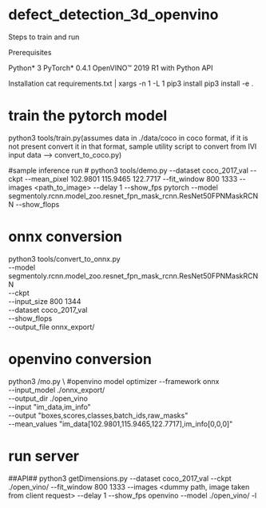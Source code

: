 # defect_detection_3d_openvino

Steps to train and run

Prerequisites

Python* 3
PyTorch* 0.4.1
OpenVINO™ 2019 R1 with Python API

Installation
cat requirements.txt | xargs -n 1 -L 1 pip3 install
pip3 install -e .

# train the pytorch model #
python3 tools/train.py(assumes data in ./data/coco in coco format, if it is not present convert it in that format, sample utility script to convert from IVI input data --> convert_to_coco.py)

#sample inference run #
python3 tools/demo.py --dataset coco_2017_val  --ckpt <path to trained model> --mean_pixel 102.9801 115.9465 122.7717 --fit_window 800 1333  --images <path_to_image> --delay 1  --show_fps  pytorch  --model segmentoly.rcnn.model_zoo.resnet_fpn_mask_rcnn.ResNet50FPNMaskRCNN --show_flops


# onnx conversion #
python3 tools/convert_to_onnx.py \
    --model segmentoly.rcnn.model_zoo.resnet_fpn_mask_rcnn.ResNet50FPNMaskRCNN \
    --ckpt <path to trained model> \
    --input_size 800 1344 \
    --dataset coco_2017_val \
    --show_flops \
    --output_file onnx_export/<path to onnx file>

# openvino conversion #
python3 <path>/mo.py \ #openvino model optimizer
    --framework onnx \
    --input_model ./onnx_export/<onnx file> \
    --output_dir ./open_vino \
    --input "im_data,im_info" \
    --output "boxes,scores,classes,batch_ids,raw_masks" \
    --mean_values "im_data[102.9801,115.9465,122.7717],im_info[0,0,0]"

# run server #
##API##
python3 getDimensions.py --dataset coco_2017_val --ckpt ./open_vino/<open vino bin file> --fit_window 800 1333 --images <dummy path, image taken from client request> --delay 1 --show_fps  openvino --model ./open_vino/<open vino xml file> -l <path to so extension file>


